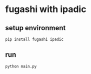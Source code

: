# fugashi with ipadic

## setup environment

```shell
pip install fugashi ipadic
```

## run

```shell
python main.py
```
